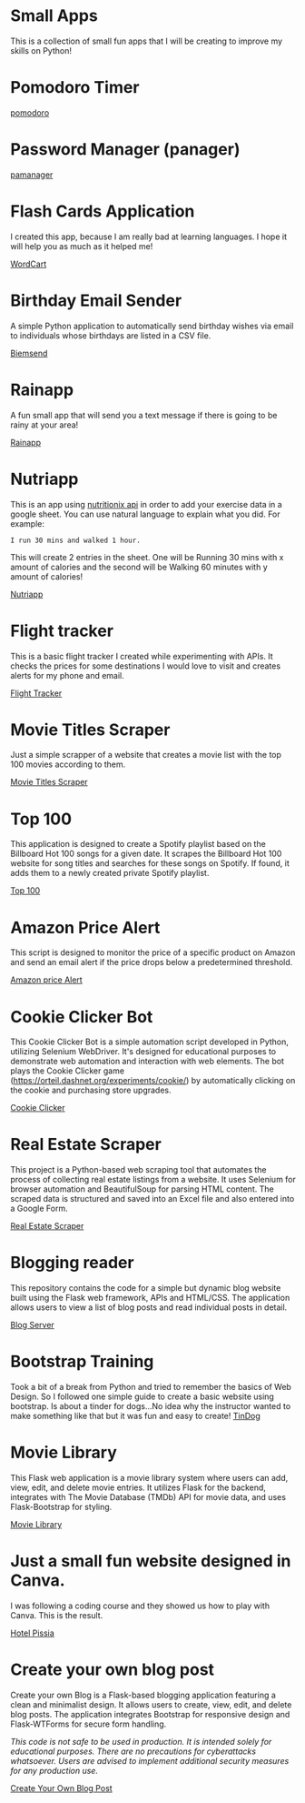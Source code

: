 <h1> Small Apps </h1>

This is a collection of small fun apps that I will be creating to improve my skills on Python!

# Pomodoro Timer 
[pomodoro](/pomodoro/Readme.md)

# Password Manager (panager)

[pamanager](/panager/Readme.md)

# Flash Cards Application 

I created this app, because I am really bad at learning languages. I hope it will help you as much as it helped me!

[WordCart](/wordcard/README.MD)

# Birthday Email Sender

A simple Python application to automatically send birthday wishes via email to individuals whose birthdays are listed in a CSV file.

[Biemsend](/birthday_app/README.MD)


# Rainapp

A fun small app that will send you a text message if there is going to be rainy at your area!

[Rainapp](/rainapp/README.MD)

# Nutriapp

This is an app using [nutritionix api](https://www.nutritionix.com/business/api) in order to add your exercise data in a google sheet. You can use natural language to explain what you did.
For example:

`I run 30 mins and walked 1 hour.`

This will create 2 entries in the sheet. One will be Running 30 mins with x amount of calories and the second will be Walking 60 minutes with y amount of calories!

[Nutriapp](/nutriapp/README.MD)

# Flight tracker

This is a basic flight tracker I created while experimenting with APIs. It checks the prices for some destinations I would love to visit and creates alerts for my phone and email.

[Flight Tracker](/flight_tracker/readme.md)

# Movie Titles Scraper

Just a simple scrapper of a website that creates a movie list with the top 100 movies according to them.

[Movie Titles Scraper](/movies_scrapper/readme.md)

# Top 100

This application is designed to create a Spotify playlist based on the Billboard Hot 100 songs for a given date. It scrapes the Billboard Hot 100 website for song titles and searches for these songs on Spotify. If found, it adds them to a newly created private Spotify playlist.

[Top 100](/spotify_top_100/top_100.py)


# Amazon Price Alert

This script is designed to monitor the price of a specific product on Amazon and send an email alert if the price drops below a predetermined threshold.

[Amazon price Alert](/price_checker/readme.md)

# Cookie Clicker Bot

This Cookie Clicker Bot is a simple automation script developed in Python, utilizing Selenium WebDriver. It's designed for educational purposes to demonstrate web automation and interaction with web elements. The bot plays the Cookie Clicker game (https://orteil.dashnet.org/experiments/cookie/) by automatically clicking on the cookie and purchasing store upgrades.

[Cookie Clicker](/cookie_clicker/readme.md)


# Real Estate Scraper

This project is a Python-based web scraping tool that automates the process of collecting real estate listings from a website. It uses Selenium for browser automation and BeautifulSoup for parsing HTML content. The scraped data is structured and saved into an Excel file and also entered into a Google Form.

[Real Estate Scraper](/Real_Estate_scraper/readme.md)

# Blogging reader

This repository contains the code for a simple but dynamic blog website built using the Flask web framework, APIs and HTML/CSS. The application allows users to view a list of blog posts and read individual posts in detail.

[Blog Server](/bloging/readme.md)

# Bootstrap Training

Took a bit of a break from Python and tried to remember the basics of Web Design. So I followed one simple guide to create a basic website using bootstrap. Is about a tinder for dogs...No idea why the instructor wanted to make something like that but it was fun and easy to create!
[TinDog](/Bootstrap%20training/tinDog/index.html)

# Movie Library
This Flask web application is a movie library system where users can add, view, edit, and delete movie entries. 
It utilizes Flask for the backend, integrates with The Movie Database (TMDb) API for movie data, and uses Flask-Bootstrap for styling.

[Movie Library](/movie_library/readme.md)


# Just a small fun website designed in Canva.

I was following a coding course and they showed us how to play with Canva. This is the result.

[Hotel Pissia](https://hotelpissia.my.canva.site/pissiahotel#contact-us)

# Create your own blog post
Create your own Blog is a Flask-based blogging application featuring a clean and minimalist design. It allows users to create, view, edit, and delete blog posts. The application integrates Bootstrap for responsive design and Flask-WTForms for secure form handling.

*This code is not safe to be used in production. It is intended solely for educational purposes. There are no precautions for cyberattacks whatsoever. Users are advised to implement additional security measures for any production use.*

[Create Your Own Blog Post](/create_your_own_blog/readme.md)